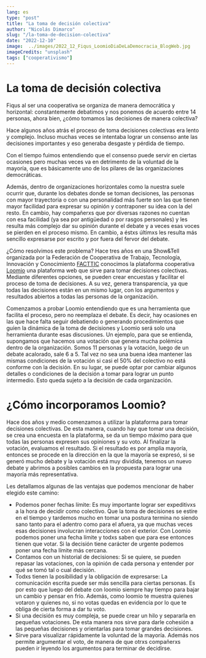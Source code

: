 ```yaml
---
lang: es
type: "post"
title: "La toma de decisión colectiva"
author: "Nicolás Dimarco"
slug: "/la-toma-de-decision-colectiva"
date: "2022-12-10"
image:  ../images/2022_12_Fiqus_LoomioDiaDeLaDemocracia_BlogWeb.jpg
imageCredits: "unsplash"
tags: ["cooperativismo"]
---
```

# La toma de decisión colectiva

Fiqus al ser una cooperativa se organiza de manera democrática y horizontal: constantemente debatimos y nos ponemos de acuerdo entre 14 personas, ahora bien, ¿cómo tomamos las decisiones de manera colectiva? 

Hace algunos años atrás el proceso de toma decisiones colectivas era lento y complejo. Incluso muchas veces se intentaba lograr un consenso ante las decisiones importantes y eso generaba  desgaste y pérdida de tiempo.

Con el tiempo fuimos entendiendo que el consenso puede servir en ciertas ocasiones pero muchas veces va en detrimento de la voluntad de la mayoría, que es básicamente uno de los pilares de las organizaciones democráticas. 

Además, dentro de organizaciones horizontales como la nuestra suele ocurrir que, durante los debates donde se toman decisiones, las personas con mayor trayectoria o con una personalidad más fuerte son las que tienen mayor facilidad para expresar su opinión y contraponer su idea con la del resto. En cambio, hay compañerxs que por diversas razones no cuentan con esa facilidad (ya sea por antigüedad o por rasgos personales) y les resulta más complejo dar su opinión durante el debate y a veces esas voces se pierden en el proceso mismo. En cambio, a éstxs últimxs les resulta más sencillo expresarse por escrito y por fuera del fervor del debate. 

¿Cómo resolvimos este problema? Hace tres años en una Show&Tell organizada por la Federación de Cooperativa de Trabajo, Tecnología, Innovación  y Conocimiento [FACTTIC](hhttps://facttic.org.ar/) conocimos la plataforma cooperativa [Loomio](https://www.loomio.com/) una plataforma web que sirve para tomar decisiones colectivas. Mediante diferentes opciones, se pueden crear encuestas y facilitar el proceso de toma de decisiones.  A su vez, genera transparencia, ya que todas las decisiones están en un mismo lugar, con los argumentos y resultados abiertos a todas las personas de la organización.

Comenzamos a probar Loomio entendiendo que es una herramienta que facilita el proceso, pero no reemplaza el debate. Es decir, hay ocasiones en las que hace falta seguir debatiendo o generando procedimientos que guíen la dinámica de la toma de decisiones y Loomio será solo una herramienta durante esas discusiones.  Un ejemplo, para que se entienda, supongamos que hacemos una votación que genera mucha polémica dentro de la organización. Somos 11 personas y la votación, luego de un debate acalorado, sale 6 a 5. Tal vez no sea una buena idea mantener las mismas condiciones de la votación si casi el 50% del colectivo no está conforme con la decisión. En su lugar, se puede optar por cambiar algunos detalles o condiciones de la decisión a tomar para lograr un punto intermedio. Esto queda sujeto a la decisión de cada organización. 

# ¿Cómo incorporamos Loomio?

Hace dos años y medio comenzamos a utilizar la plataforma para tomar decisiones colectivas. De esta manera, cuando hay que tomar una decisión, se crea una encuesta en la plataforma, se da un tiempo máximo para que todas las personas expresen sus opiniones y su voto. Al finalizar la votación, evaluamos el resultado. Si el resultado es por amplia mayoría, entonces se procede en la dirección en la que la mayoría se expresó, si se generó mucho debate y la votación está muy dividida, tenemos un nuevo debate y abrimos a posibles cambios en la propuesta para lograr una mayoría más representativa.  

Les detallamos algunas de las ventajas que podemos mencionar de haber elegido este camino:
* Podemos poner fechas límite: Es muy importante lograr ser expeditivxs a la hora de decidir como colectivo. Que la toma de decisiones se estire en el tiempo y tardemos mucho en tomar una postura termina no siendo sano tanto para el adentro como para el afuera, ya que muchas veces esas decisiones involucran interacciones con el exterior. Con Loomio podemos poner una fecha límite y todxs saben que para ese entonces tienen que votar. Si la decisión tiene carácter de urgente podemos poner una fecha límite más cercana.  
* Contamos con un historial de decisiones: Si se quiere, se pueden repasar las votaciones, con la opinión de cada persona y entender por qué se tomó tal o cual decisión.
* Todxs tienen la posibilidad y la obligación de expresarse: La comunicación escrita puede ser más sencilla para ciertas personas. Es por esto que luego del debate con loomio siempre hay tiempo para bajar un cambio y pensar en frío. Además, como loomio te muestra quienes votaron y quienes no, si no votas quedas en evidencia por lo que te obliga de cierta forma a dar tu voto.
* Si una decisión es muy compleja, se puede crear un hilo y separarla en pequeñas votaciones. De esta manera nos sirve para darle cohesión a las pequeñas decisiones y orientarlas para tomar grandes decisiones.
* Sirve para visualizar rápidamente la voluntad de la mayoría. Además nos permite argumentar el voto, de manera de que otrxs compañerxs pueden ir leyendo los argumentos para terminar de decidirse.


